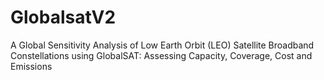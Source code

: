 # GlobalsatV2
A Global Sensitivity Analysis of Low Earth Orbit (LEO) Satellite Broadband Constellations using GlobalSAT: Assessing Capacity, Coverage, Cost and Emissions
